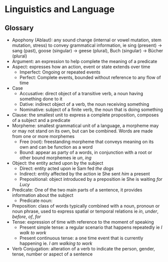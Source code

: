 # Linguistics and Language

## Glossary
* Apophony (Ablaut): any sound change (internal or vowel mutation, stem mutation, stress) to convey grammatical information, ie sing (present) -> sang (past), goose (singular) -> geese (plural), Buch (singular) -> Bücher (plural)
* Argument: an expression to help complete the meaning of a predicate
* Aspect: expresses how an action, event or state extends over time
  * Imperfect: Ongoing or repeated events
  * Perfect: Complete events, bounded without reference to any flow of time
* Case
  * Accusative: direct object of a transitive verb, a noun having something done to it
  * Dative: indirect object of a verb, the noun receiving something 
   * Nominative: subject of a finite verb, the noun that is doing something
* Clause: the smallest unit to express a complete proposition, composes of a subject and a predicate
* Morpheme: smallest grammatical unit of a language, a morpheme may or may not stand on its own, but can be combined. Words are made from one or more morphemes
  * Free (root): freestanding morpheme that conveys meaning on its own and can be function as a word 
  * Bound: appear as party of a words, in conjunction with a root or other bound morphemes ie _un_, _ing_
* Object: the entity acted upon by the subject
  * Direct: entity acted upon ie Sam fed _the dogs_
  * Indirect: entity affected by the action ie She sent _him_ a present
  * Prepositional: object introduced by a preposition ie She is waiting _for Lucy_
* Predicate: One of the two main parts of a sentence, it provides information about the subject
  * Predicate noun:
* Preposition: class of words typically combined with a noun, pronoun or noun phrase, used to express spatial or temporal relations ie _in_, _under_, _before_, _of_, _for_
* Tense: expression of time with reference to the moment of speaking
  * Present simple tense: a regular scenario that happens repeatedly ie _I walk to work_
  * Present continuous tense: a one time event that is currently happening ie. _I am walking to work_
* Verb Conjugation: alteration of a verb to indicate the person, gender, tense, number or aspect of a sentence
